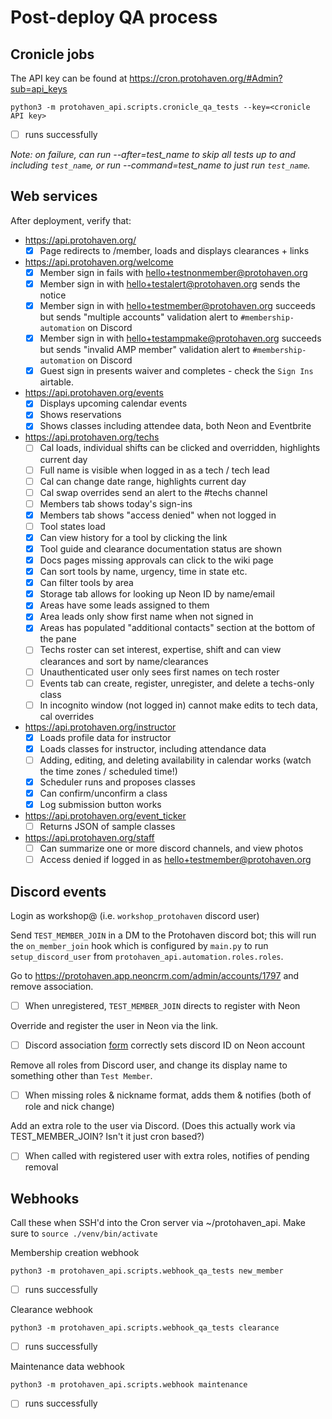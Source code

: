 # Post-deploy QA process

## Cronicle jobs

The API key can be found at https://cron.protohaven.org/#Admin?sub=api_keys

```shell
python3 -m protohaven_api.scripts.cronicle_qa_tests --key=<cronicle API key>
```
* [ ] runs successfully

*Note: on failure, can run --after=test_name to skip all tests up to and including `test_name`, or run --command=test_name to just run `test_name`.*

## Web services

After deployment, verify that:

* https://api.protohaven.org/
  * [x] Page redirects to /member, loads and displays clearances + links
* https://api.protohaven.org/welcome
  * [x] Member sign in fails with hello+testnonmember@protohaven.org
  * [x] Member sign in with hello+testalert@protohaven.org sends the notice
  * [x] Member sign in with hello+testmember@protohaven.org succeeds but sends "multiple accounts" validation alert to `#membership-automation` on Discord
  * [x] Member sign in with hello+testampmake@protohaven.org succeeds but sends "invalid AMP member" validation alert to `#membership-automation` on Discord
  * [x] Guest sign in presents waiver and completes - check the `Sign Ins` airtable.
* https://api.protohaven.org/events
  * [x] Displays upcoming calendar events
  * [x] Shows reservations
  * [x] Shows classes including attendee data, both Neon and Eventbrite
* https://api.protohaven.org/techs
  * [ ] Cal loads, individual shifts can be clicked and overridden, highlights current day
  * [ ] Full name is visible when logged in as a tech / tech lead
  * [ ] Cal can change date range, highlights current day
  * [ ] Cal swap overrides send an alert to the #techs channel
  * [ ] Members tab shows today's sign-ins
  * [x] Members tab shows "access denied" when not logged in
  * [ ] Tool states load
  * [x] Can view history for a tool by clicking the link
  * [x] Tool guide and clearance documentation status are shown
  * [x] Docs pages missing approvals can click to the wiki page
  * [x] Can sort tools by name, urgency, time in state etc.
  * [x] Can filter tools by area
  * [x] Storage tab allows for looking up Neon ID by name/email
  * [x] Areas have some leads assigned to them
  * [x] Area leads only show first name when not signed in
  * [x] Areas has populated "additional contacts" section at the bottom of the pane
  * [ ] Techs roster can set interest, expertise, shift and can view clearances and sort by name/clearances
  * [ ] Unauthenticated user only sees first names on tech roster
  * [ ] Events tab can create, register, unregister, and delete a techs-only class
  * [ ] In incognito window (not logged in) cannot make edits to tech data, cal overrides
* https://api.protohaven.org/instructor
  * [x] Loads profile data for instructor
  * [x] Loads classes for instructor, including attendance data
  * [ ] Adding, editing, and deleting availability in calendar works (watch the time zones / scheduled time!)
  * [x] Scheduler runs and proposes classes
  * [x] Can confirm/unconfirm a class
  * [x] Log submission button works
* https://api.protohaven.org/event_ticker
  * [ ] Returns JSON of sample classes
* https://api.protohaven.org/staff
  * [ ] Can summarize one or more discord channels, and view photos
  * [ ] Access denied if logged in as hello+testmember@protohaven.org

## Discord events

Login as workshop@ (i.e. `workshop_protohaven` discord user)

Send `TEST_MEMBER_JOIN` in a DM to the Protohaven discord bot; this will
run the `on_member_join` hook which is configured by `main.py` to run
`setup_discord_user` from `protohaven_api.automation.roles.roles`.

Go to https://protohaven.app.neoncrm.com/admin/accounts/1797 and remove association.

* [ ] When unregistered, `TEST_MEMBER_JOIN` directs to register with Neon

Override and register the user in Neon via the link.

* [ ] Discord association [form](https://staging.api.protohaven.org/member?discord_id=asdf) correctly sets discord ID on Neon account

Remove all roles from Discord user, and change its display name to something other than `Test Member`.

* [ ] When missing roles & nickname format, adds them & notifies (both of role and nick change)

Add an extra role to the user via Discord. (Does this actually work via TEST_MEMBER_JOIN? Isn't it just cron based?)

* [ ] When called with registered user with extra roles, notifies of pending removal

## Webhooks

Call these when SSH'd into the Cron server via ~/protohaven_api. Make sure to `source ./venv/bin/activate`

Membership creation webhook

```shell
python3 -m protohaven_api.scripts.webhook_qa_tests new_member
```
* [ ] runs successfully

Clearance webhook

```shell
python3 -m protohaven_api.scripts.webhook_qa_tests clearance
```
* [ ] runs successfully

Maintenance data webhook

```shell
python3 -m protohaven_api.scripts.webhook maintenance
```
* [ ] runs successfully
